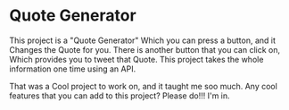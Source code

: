 # Quote Generator

This project is a "Quote Generator" Which you can press a button, and it Changes the Quote for you.
There is another button that you can click on, Which provides you to tweet that Quote.
This project takes the whole information one time using an API.

That was a Cool project to work on, and it taught me soo much.
Any cool features that you can add to this project?
Please do!!! I'm in.
